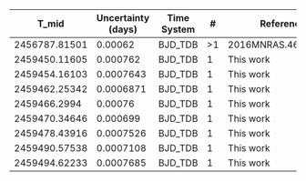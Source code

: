 |T_mid        |Uncertainty (days)|Time System|#  |Reference                             |
|-------------|------------------|-----------|---|--------------------------------------|
|2456787.81501|0.00062           |BJD_TDB    |>1 |2016MNRAS.463.3276H                   |
|2459450.11605|0.000762          |BJD_TDB    |1  |This work                             |
|2459454.16103|0.0007643         |BJD_TDB    |1  |This work                             |
|2459462.25342|0.0006871         |BJD_TDB    |1  |This work                             |
|2459466.2994 |0.00076           |BJD_TDB    |1  |This work                             |
|2459470.34646|0.000699          |BJD_TDB    |1  |This work                             |
|2459478.43916|0.0007526         |BJD_TDB    |1  |This work                             |
|2459490.57538|0.0007108         |BJD_TDB    |1  |This work                             |
|2459494.62233|0.0007685         |BJD_TDB    |1  |This work                             |
